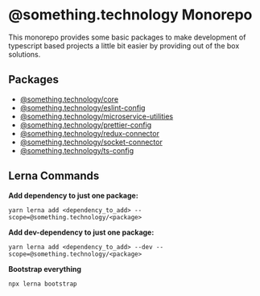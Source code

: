 # @something.technology Monorepo

This monorepo provides some basic packages to make development of typescript based projects a little bit easier by providing out of the box solutions.

## Packages

- [@something.technology/core](packages/core)
- [@something.technology/eslint-config](packages/eslint-config)
- [@something.technology/microservice-utilities](packages/microservice-utilities)
- [@something.technology/prettier-config](packages/prettier-config)
- [@something.technology/redux-connector](packages/redux-connector)
- [@something.technology/socket-connector](packages/socket-connector)
- [@something.technology/ts-config](packages/ts-config)

## Lerna Commands

**Add dependency to just one package:**

`yarn lerna add <dependency_to_add> --scope=@something.technology/<package>`

**Add dev-dependency to just one package:**

`yarn lerna add <dependency_to_add> --dev --scope=@something.technology/<package>`

**Bootstrap everything**

`npx lerna bootstrap`
